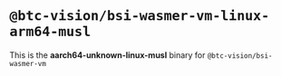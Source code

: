 # `@btc-vision/bsi-wasmer-vm-linux-arm64-musl`

This is the **aarch64-unknown-linux-musl** binary for `@btc-vision/bsi-wasmer-vm`

